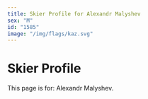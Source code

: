 ```yaml
---
title: Skier Profile for Alexandr Malyshev
sex: "M"
id: "1585"
image: "/img/flags/kaz.svg" 
---
```


# Skier Profile

This page is for: Alexandr Malyshev.
    